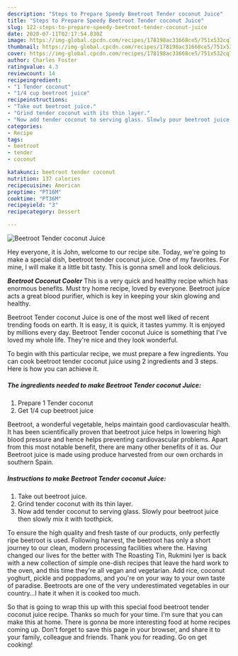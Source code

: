 ```yaml
---
description: "Steps to Prepare Speedy Beetroot Tender coconut Juice"
title: "Steps to Prepare Speedy Beetroot Tender coconut Juice"
slug: 122-steps-to-prepare-speedy-beetroot-tender-coconut-juice
date: 2020-07-11T02:17:54.830Z
image: https://img-global.cpcdn.com/recipes/178198ac31668ce5/751x532cq70/beetroot-tender-coconut-juice-recipe-main-photo.jpg
thumbnail: https://img-global.cpcdn.com/recipes/178198ac31668ce5/751x532cq70/beetroot-tender-coconut-juice-recipe-main-photo.jpg
cover: https://img-global.cpcdn.com/recipes/178198ac31668ce5/751x532cq70/beetroot-tender-coconut-juice-recipe-main-photo.jpg
author: Charles Foster
ratingvalue: 4.3
reviewcount: 14
recipeingredient:
- "1 Tender coconut"
- "1/4 cup beetroot juice"
recipeinstructions:
- "Take out beetroot juice."
- "Grind tender coconut with its thin layer."
- "Now add tender coconut to serving glass. Slowly pour beetroot juice then slowly mix it with toothpick."
categories:
- Recipe
tags:
- beetroot
- tender
- coconut

katakunci: beetroot tender coconut 
nutrition: 137 calories
recipecuisine: American
preptime: "PT16M"
cooktime: "PT36M"
recipeyield: "3"
recipecategory: Dessert

---
```



![Beetroot Tender coconut Juice](https://img-global.cpcdn.com/recipes/178198ac31668ce5/751x532cq70/beetroot-tender-coconut-juice-recipe-main-photo.jpg)

Hey everyone, it is John, welcome to our recipe site. Today, we're going to make a special dish, beetroot tender coconut juice. One of my favorites. For mine, I will make it a little bit tasty. This is gonna smell and look delicious.

*****Beetroot Coconut Cooler***** This is a very quick and healthy recipe which has enormous benefits. Must try home recipe, loved by everyone. Beetroot juice acts a great blood purifier, which is key in keeping your skin glowing and healthy.

Beetroot Tender coconut Juice is one of the most well liked of recent trending foods on earth. It is easy, it is quick, it tastes yummy. It is enjoyed by millions every day. Beetroot Tender coconut Juice is something that I've loved my whole life. They're nice and they look wonderful.


To begin with this particular recipe, we must prepare a few ingredients. You can cook beetroot tender coconut juice using 2 ingredients and 3 steps. Here is how you can achieve it.

<!--inarticleads1-->

##### The ingredients needed to make Beetroot Tender coconut Juice:

1. Prepare 1 Tender coconut
1. Get 1/4 cup beetroot juice


Beetroot, a wonderful vegetable, helps maintain good cardiovascular health. It has been scientifically proven that beetroot juice helps in lowering high blood pressure and hence helps preventing cardiovascular problems. Apart from this most notable benefit, there are many other benefits of it as. Our Beetroot juice is made using produce harvested from our own orchards in southern Spain. 

<!--inarticleads2-->

##### Instructions to make Beetroot Tender coconut Juice:

1. Take out beetroot juice.
1. Grind tender coconut with its thin layer.
1. Now add tender coconut to serving glass. Slowly pour beetroot juice then slowly mix it with toothpick.


To ensure the high quality and fresh taste of our products, only perfectly ripe beetroot is used. Following harvest, the beetroot has only a short journey to our clean, modern processing facilities where the. Having changed our lives for the better with The Roasting Tin, Rukmini Iyer is back with a new collection of simple one-dish recipes that leave the hard work to the oven, and this time they&#39;re all vegan and vegetarian. Add rice, coconut yoghurt, pickle and poppadoms, and you&#39;re on your way to your own taste of paradise. Beetroots are one of the very underestimated vegetables in our country…I hate it when it is cooked too much. 

So that is going to wrap this up with this special food beetroot tender coconut juice recipe. Thanks so much for your time. I'm sure that you can make this at home. There is gonna be more interesting food at home recipes coming up. Don't forget to save this page in your browser, and share it to your family, colleague and friends. Thank you for reading. Go on get cooking!
